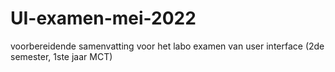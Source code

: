 # UI-examen-mei-2022

voorbereidende samenvatting voor het labo examen van user interface (2de semester, 1ste jaar MCT)
